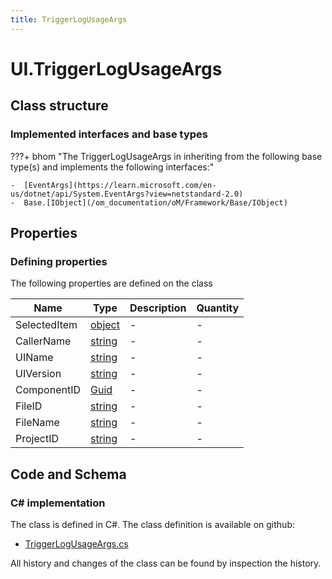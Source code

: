 ```yaml
---
title: TriggerLogUsageArgs
---
```


# UI.TriggerLogUsageArgs



## Class structure

### Implemented interfaces and base types

???+ bhom "The TriggerLogUsageArgs in inheriting from the following base type(s) and implements the following interfaces:"

    -  [EventArgs](https://learn.microsoft.com/en-us/dotnet/api/System.EventArgs?view=netstandard-2.0)
    -  Base.[IObject](/om_documentation/oM/Framework/Base/IObject)


## Properties



### Defining properties

The following properties are defined on the class

| Name             | Type             | Description      | Quantity         |
|------------------|------------------|------------------|------------------|
| SelectedItem | [object](https://learn.microsoft.com/en-us/dotnet/api/System.Object?view=netstandard-2.0) | - | - |
| CallerName | [string](https://learn.microsoft.com/en-us/dotnet/api/System.String?view=netstandard-2.0) | - | - |
| UIName | [string](https://learn.microsoft.com/en-us/dotnet/api/System.String?view=netstandard-2.0) | - | - |
| UIVersion | [string](https://learn.microsoft.com/en-us/dotnet/api/System.String?view=netstandard-2.0) | - | - |
| ComponentID | [Guid](https://learn.microsoft.com/en-us/dotnet/api/System.Guid?view=netstandard-2.0) | - | - |
| FileID | [string](https://learn.microsoft.com/en-us/dotnet/api/System.String?view=netstandard-2.0) | - | - |
| FileName | [string](https://learn.microsoft.com/en-us/dotnet/api/System.String?view=netstandard-2.0) | - | - |
| ProjectID | [string](https://learn.microsoft.com/en-us/dotnet/api/System.String?view=netstandard-2.0) | - | - |


## Code and Schema

### C# implementation

The class is defined in C#. The class definition is available on github:

- [TriggerLogUsageArgs.cs](https://github.com/BHoM/BHoM_UI/blob/develop/UI_oM/TriggerLogUsageArgs.cs)

All history and changes of the class can be found by inspection the history.
